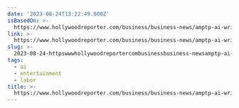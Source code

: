 ```yaml
---
date: '2023-08-24T13:22:49.000Z'
isBasedOn: >-
  https://www.hollywoodreporter.com/business/business-news/amptp-ai-writers-guild-strike-1235573351/
link: >-
  https://www.hollywoodreporter.com/business/business-news/amptp-ai-writers-guild-strike-1235573351/
slug: >-
  2023-08-24-httpswwwhollywoodreportercombusinessbusiness-newsamptp-ai-writers-guild-strike-1235573351
tags:
  - ai
  - entertainment
  - labor
title: >-
  https://www.hollywoodreporter.com/business/business-news/amptp-ai-writers-guild-strike-1235573351/
---
```


